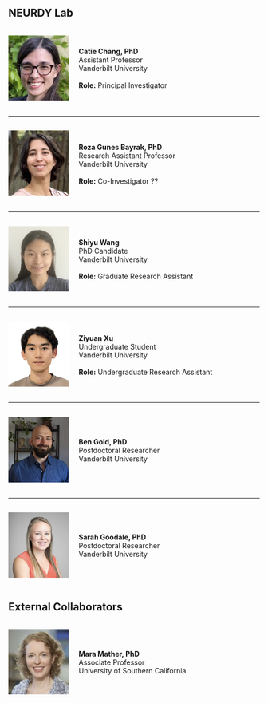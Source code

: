 ## NEURDY Lab

<div style="display: flex; align-items: center;">

<div style="flex: 1;">
<p align="left">
<img src="https://github.com/neurdylab/physai/blob/main/docs/assets/team/catie.jpg?raw=true" width="200">
</p>
</div>

<div style="flex: 3; padding-left: 20px;">

<strong>Catie Chang, PhD</strong><br>
Assistant Professor<br> 
Vanderbilt University<br>
<br>
<strong>Role:</strong> Principal Investigator<br>

</div>

</div>

---

<div style="display: flex; align-items: center;">

<div style="flex: 1;">
<p align="left">
<img src="https://github.com/neurdylab/physai/blob/main/docs/assets/team/roza.jpg?raw=true" width="200">
</p>
</div>

<div style="flex: 3; padding-left: 20px;">
  
<strong>Roza Gunes Bayrak, PhD</strong><br>
Research Assistant Professor<br>
Vanderbilt University<br>
<br>
<strong>Role:</strong> Co-Investigator ??<br>

</div>

</div>

---

<div style="display: flex; align-items: center;">

<div style="flex: 1;">
<p align="left">
<img src="https://github.com/neurdylab/physai/blob/main/docs/assets/team/shiyu.jpg?raw=true" width="200">
</p>
</div>

<div style="flex: 3; padding-left: 20px;">

<strong>Shiyu Wang</strong><br>
PhD Candidate<br>
Vanderbilt University<br>
<br>
<strong>Role:</strong> Graduate Research Assistant<br>


</div>

</div>

---

<div style="display: flex; align-items: center;">

<div style="flex: 1;">
<p align="left">
<img src="https://github.com/neurdylab/physai/blob/main/docs/assets/team/ziyuan.jpg?raw=true" width="200">
</p>
</div>

<div style="flex: 3; padding-left: 20px;">

<strong>Ziyuan Xu</strong><br>
Undergraduate Student<br>
Vanderbilt University<br>
<br>
<strong>Role:</strong> Undergraduate Research Assistant<br>


</div>

</div>

---

<div style="display: flex; align-items: center;">

<div style="flex: 1;">
<p align="left">
<img src="https://github.com/neurdylab/physai/blob/main/docs/assets/team/ben.jpg?raw=true" width="200">
</p>
</div>

<div style="flex: 3; padding-left: 20px;">

<strong>Ben Gold, PhD</strong><br>
Postdoctoral Researcher<br>
Vanderbilt University<br>
</div>

</div>

---

<div style="display: flex; align-items: center;">

<div style="flex: 1;">
<p align="left">
<img src="https://github.com/neurdylab/physai/blob/main/docs/assets/team/sarah.jpg?raw=true" width="200">
</p>
</div>

<div style="flex: 3; padding-left: 20px;">

<strong>Sarah Goodale, PhD</strong><br>
Postdoctoral Researcher<br>
Vanderbilt University<br>
</div>

</div>

## External Collaborators

<div style="display: flex; align-items: center;">

<div style="flex: 1;">
<p align="left">
<img src="https://github.com/neurdylab/physai/blob/main/docs/assets/team/mara.jpg?raw=true" width="200">
</p>
</div>

<div style="flex: 3; padding-left: 20px;">

<strong>Mara Mather, PhD</strong><br>
Associate Professor<br>
University of Southern California<br>
</div>

</div>